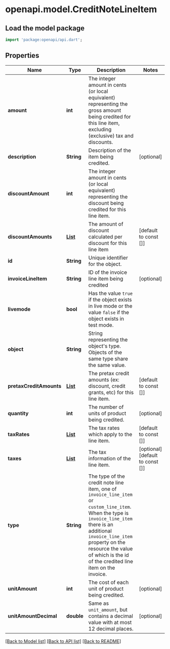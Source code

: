 # openapi.model.CreditNoteLineItem

## Load the model package
```dart
import 'package:openapi/api.dart';
```

## Properties
Name | Type | Description | Notes
------------ | ------------- | ------------- | -------------
**amount** | **int** | The integer amount in cents (or local equivalent) representing the gross amount being credited for this line item, excluding (exclusive) tax and discounts. | 
**description** | **String** | Description of the item being credited. | [optional] 
**discountAmount** | **int** | The integer amount in cents (or local equivalent) representing the discount being credited for this line item. | 
**discountAmounts** | [**List<DiscountsResourceDiscountAmount>**](DiscountsResourceDiscountAmount.md) | The amount of discount calculated per discount for this line item | [default to const []]
**id** | **String** | Unique identifier for the object. | 
**invoiceLineItem** | **String** | ID of the invoice line item being credited | [optional] 
**livemode** | **bool** | Has the value `true` if the object exists in live mode or the value `false` if the object exists in test mode. | 
**object** | **String** | String representing the object's type. Objects of the same type share the same value. | 
**pretaxCreditAmounts** | [**List<CreditNotesPretaxCreditAmount>**](CreditNotesPretaxCreditAmount.md) | The pretax credit amounts (ex: discount, credit grants, etc) for this line item. | [default to const []]
**quantity** | **int** | The number of units of product being credited. | [optional] 
**taxRates** | [**List<TaxRate>**](TaxRate.md) | The tax rates which apply to the line item. | [default to const []]
**taxes** | [**List<BillingBillResourceInvoicingTaxesTax>**](BillingBillResourceInvoicingTaxesTax.md) | The tax information of the line item. | [optional] [default to const []]
**type** | **String** | The type of the credit note line item, one of `invoice_line_item` or `custom_line_item`. When the type is `invoice_line_item` there is an additional `invoice_line_item` property on the resource the value of which is the id of the credited line item on the invoice. | 
**unitAmount** | **int** | The cost of each unit of product being credited. | [optional] 
**unitAmountDecimal** | **double** | Same as `unit_amount`, but contains a decimal value with at most 12 decimal places. | [optional] 

[[Back to Model list]](../README.md#documentation-for-models) [[Back to API list]](../README.md#documentation-for-api-endpoints) [[Back to README]](../README.md)


